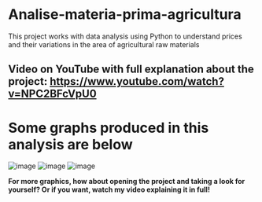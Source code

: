 # Analise-materia-prima-agricultura
This project works with data analysis using Python to understand prices and their variations in the area of ​​agricultural raw materials

Video on YouTube with full explanation about the project: https://www.youtube.com/watch?v=NPC2BFcVpU0
--------------------------------------------------------------
# Some graphs produced in this analysis are below
![image](https://github.com/DEEPLERZERA/Analise-materia-prima-agricultura/assets/73613620/43510670-40b0-43dc-bf9f-45a7a6914329)
![image](https://github.com/DEEPLERZERA/Analise-materia-prima-agricultura/assets/73613620/4a1aa796-9992-4a9b-a400-18e3c5e8479e)
![image](https://github.com/DEEPLERZERA/Analise-materia-prima-agricultura/assets/73613620/66369355-d819-4fe1-8d85-f52465e6834f)

**For more graphics, how about opening the project and taking a look for yourself? Or if you want, watch my video explaining it in full!**



